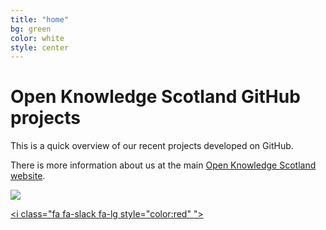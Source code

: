 ```yaml
---
title: "home"
bg: green     
color: white  
style: center
---
```


# Open Knowledge Scotland GitHub projects

This is a quick overview of our recent projects developed on GitHub.

There is more information about us at the main [Open Knowledge Scotland website](http://scot.okfn.org).

[<img src="https://okscot.herokuapp.com/badge.svg">](https://okscot.herokuapp.com/)

[<i class="fa fa-slack fa-lg style="color:red" "></i>](https://okscot.herokuapp.com/)
